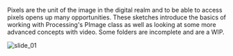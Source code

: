 Pixels are the unit of the image in the digital realm and to be able to access pixels opens up many opportunities. These sketches introduce the basics of working with Processing's PImage class as well as looking at some more advanced concepts with video. Some folders are incomplete and are a WIP. 

![slide_01](https://cloud.githubusercontent.com/assets/1027891/9718181/cfb87da8-5579-11e5-86c9-89bde879200d.jpg)
